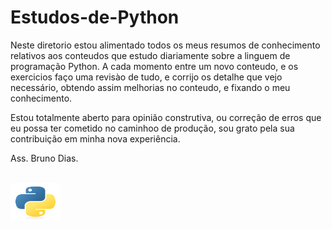 # Estudos-de-Python 

   Neste diretorio estou alimentado todos os meus resumos de conhecimento relativos aos conteudos que estudo diariamente sobre a linguem de programação Python.
A cada momento entre um novo conteudo, e os exercicios faço uma revisào de tudo, e corrijo os detalhe que vejo necessário, obtendo assim melhorias no conteudo, e fixando o meu conhecimento.

Estou totalmente aberto para opinião construtiva, ou correção de erros que eu possa ter cometido no caminhoo de produção, sou grato pela sua contribuição em minha nova experiência.

Ass. 
  Bruno Dias.
<div style="display: inline_block"><br>
  <img align="center" alt=“Bruno-Js" height="60" width="80" 
src="https://raw.githubusercontent.com/devicons/devicon/master/icons/python/python-original.svg">
